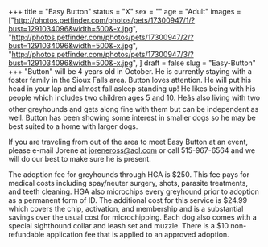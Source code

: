 +++
title = "Easy Button"
status = "X"
sex = ""
age = "Adult"
images = ["http://photos.petfinder.com/photos/pets/17300947/1/?bust=1291034096&width=500&-x.jpg",
"http://photos.petfinder.com/photos/pets/17300947/2/?bust=1291034096&width=500&-x.jpg",
"http://photos.petfinder.com/photos/pets/17300947/3/?bust=1291034096&width=500&-x.jpg",
]
draft = false
slug = "Easy-Button"
+++
"Button" will be 4 years old in October.  He is currently staying with a foster family in the Sioux Falls area.  Button loves attention. He will put his head in your lap and almost fall asleep standing up! He likes being with his people which includes two children ages 5 and 10. Heâs also living with two other greyhounds and gets along fine with them but can be independent as well.  Button has been showing some interest in smaller dogs so he may be best suited to a home with larger dogs.


  If you are traveling from out of the area to meet Easy Button at an event, please e-mail Jorene at joreneross@aol.com or call 515-967-6564 and we will do our best to make sure he is present.

The adoption fee for greyhounds through HGA is $250. This fee pays for medical costs including spay/neuter surgery, shots, parasite treatments, and teeth cleaning.  HGA also microchips every greyhound prior to adoption as a permanent form of ID.  The additional cost for this service is $24.99 which covers the chip, activation, and membership and is a substantial savings over the usual cost for microchipping.  Each dog also comes with a special sighthound collar and leash set and muzzle. There is a $10 non-refundable application fee that is applied to an approved adoption.
